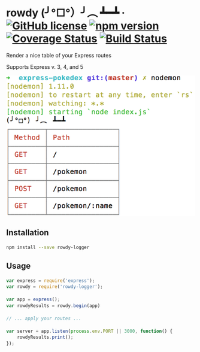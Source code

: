 # rowdy (╯°□°）╯︵ ┻━┻ &middot; [![GitHub license](https://img.shields.io/badge/license-MIT-blue.svg)](https://github.com/hoten/rowdy/blob/master/LICENSE) [![npm version](https://img.shields.io/npm/v/rowdy-logger.svg?style=flat)](https://www.npmjs.com/package/rowdy-logger) [![Coverage Status](https://img.shields.io/coveralls/hoten/rowdy/master.svg?style=flat)](https://coveralls.io/github/hoten/rowdy?branch=master) [![Build Status](https://travis-ci.org/Hoten/rowdy.svg?branch=master)](https://travis-ci.org/Hoten/rowdy)

Render a nice table of your Express routes

Supports Express v. 3, 4, and 5

![](example.png)

## Installation

```sh
npm install --save rowdy-logger
```

## Usage

```javascript
var express = require('express');
var rowdy = require('rowdy-logger');

var app = express();
var rowdyResults = rowdy.begin(app)

// ... apply your routes ...

var server = app.listen(process.env.PORT || 3000, function() {
    rowdyResults.print();
});
```
